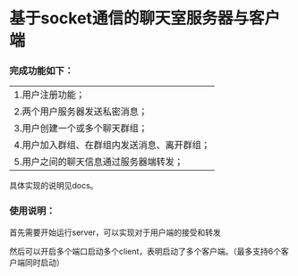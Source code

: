 # 基于socket通信的聊天室服务器与客户端

### 完成功能如下：

|                                              |
| -------------------------------------------- |
| 1.用户注册功能；                             |
| 2.两个用户服务器发送私密消息；               |
| 3.用户创建一个或多个聊天群组；               |
| 4.用户加入群组、在群组内发送消息、离开群组； |
| 5.用户之间的聊天信息通过服务器端转发；       |



具体实现的说明见docs。

### 使用说明：

首先需要开始运行server，可以实现对于用户端的接受和转发

然后可以开启多个端口启动多个client，表明启动了多个客户端。（最多支持6个客户端同时启动）